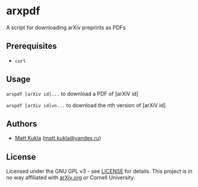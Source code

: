 # arxpdf
A script for downloading arXiv preprints as PDFs

## Prerequisites
* ```curl```

## Usage
```arxpdf [arXiv id]...``` to download a PDF of [arXiV id]

```arxpdf [arXiv id]vn...``` to download the nth version of [arXiV id]

## Authors
* [Matt Kukla](https://matt-kukla.github.io) (<matt.kukla@yandex.ru>)

## License
Licensed under the GNU GPL v3 - see [LICENSE](LICENSE)
for details.  This project is in no way affiliated with [arXiv.org](https://arxiv.org/) or Cornell University.
